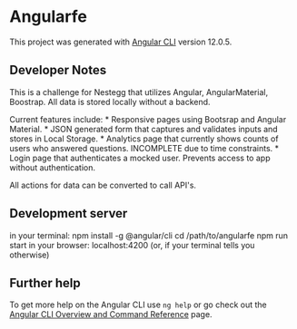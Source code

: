 # Angularfe

This project was generated with [Angular CLI](https://github.com/angular/angular-cli) version 12.0.5.

## Developer Notes
This is a challenge for Nestegg that utilizes Angular, AngularMaterial, Boostrap.
All data is stored locally without a backend.

Current features include:
    * Responsive pages using Bootsrap and Angular Material.
    * JSON generated form that captures and validates inputs and stores in Local Storage.
    * Analytics page that currently shows counts of users who answered questions.  INCOMPLETE due to time constraints.
    * Login page that authenticates a mocked user.  Prevents access to app without authentication.

All actions for data can be converted to call API's.

## Development server

in your terminal:
    npm install -g @angular/cli
    cd /path/to/angularfe
    npm run start
in your browser: 
    localhost:4200 (or, if your terminal tells you otherwise)

## Further help

To get more help on the Angular CLI use `ng help` or go check out the [Angular CLI Overview and Command Reference](https://angular.io/cli) page.
